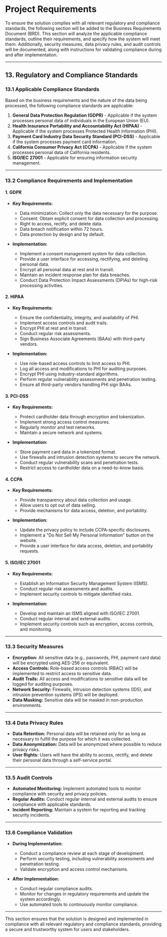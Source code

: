 # Project Requirements

To ensure the solution complies with all relevant regulatory and compliance standards, the following section will be added to the Business Requirements Document (BRD). This section will analyze the applicable compliance standards, outline their requirements, and specify how the system will meet them. Additionally, security measures, data privacy rules, and audit controls will be documented, along with instructions for validating compliance during and after implementation.

---

## **13. Regulatory and Compliance Standards**

### **13.1 Applicable Compliance Standards**
Based on the business requirements and the nature of the data being processed, the following compliance standards are applicable:

1. **General Data Protection Regulation (GDPR)** - Applicable if the system processes personal data of individuals in the European Union (EU).
2. **Health Insurance Portability and Accountability Act (HIPAA)** - Applicable if the system processes Protected Health Information (PHI).
3. **Payment Card Industry Data Security Standard (PCI-DSS)** - Applicable if the system processes payment card information.
4. **California Consumer Privacy Act (CCPA)** - Applicable if the system processes personal data of California residents.
5. **ISO/IEC 27001** - Applicable for ensuring information security management.

---

### **13.2 Compliance Requirements and Implementation**

#### **1. GDPR**
- **Key Requirements:**
  - Data minimization: Collect only the data necessary for the purpose.
  - Consent: Obtain explicit consent for data collection and processing.
  - Right to access, rectify, and delete data.
  - Data breach notification within 72 hours.
  - Data protection by design and by default.

- **Implementation:**
  - Implement a consent management system for data collection.
  - Provide a user interface for accessing, rectifying, and deleting personal data.
  - Encrypt all personal data at rest and in transit.
  - Maintain an incident response plan for data breaches.
  - Conduct Data Protection Impact Assessments (DPIAs) for high-risk processing activities.

#### **2. HIPAA**
- **Key Requirements:**
  - Ensure the confidentiality, integrity, and availability of PHI.
  - Implement access controls and audit trails.
  - Encrypt PHI at rest and in transit.
  - Conduct regular risk assessments.
  - Sign Business Associate Agreements (BAAs) with third-party vendors.

- **Implementation:**
  - Use role-based access controls to limit access to PHI.
  - Log all access and modifications to PHI for auditing purposes.
  - Encrypt PHI using industry-standard algorithms.
  - Perform regular vulnerability assessments and penetration testing.
  - Ensure all third-party vendors handling PHI sign BAAs.

#### **3. PCI-DSS**
- **Key Requirements:**
  - Protect cardholder data through encryption and tokenization.
  - Implement strong access control measures.
  - Regularly monitor and test networks.
  - Maintain a secure network and systems.

- **Implementation:**
  - Store payment card data in a tokenized format.
  - Use firewalls and intrusion detection systems to secure the network.
  - Conduct regular vulnerability scans and penetration tests.
  - Restrict access to cardholder data on a need-to-know basis.

#### **4. CCPA**
- **Key Requirements:**
  - Provide transparency about data collection and usage.
  - Allow users to opt out of data selling.
  - Provide mechanisms for data access, deletion, and portability.

- **Implementation:**
  - Update the privacy policy to include CCPA-specific disclosures.
  - Implement a "Do Not Sell My Personal Information" button on the website.
  - Provide a user interface for data access, deletion, and portability requests.

#### **5. ISO/IEC 27001**
- **Key Requirements:**
  - Establish an Information Security Management System (ISMS).
  - Conduct regular risk assessments and audits.
  - Implement security controls to mitigate identified risks.

- **Implementation:**
  - Develop and maintain an ISMS aligned with ISO/IEC 27001.
  - Conduct regular internal and external audits.
  - Implement security controls such as encryption, access controls, and monitoring.

---

### **13.3 Security Measures**
- **Encryption:** All sensitive data (e.g., passwords, PHI, payment card data) will be encrypted using AES-256 or equivalent.
- **Access Controls:** Role-based access controls (RBAC) will be implemented to restrict access to sensitive data.
- **Audit Trails:** All access and modifications to sensitive data will be logged for auditing purposes.
- **Network Security:** Firewalls, intrusion detection systems (IDS), and intrusion prevention systems (IPS) will be deployed.
- **Data Masking:** Sensitive data will be masked in non-production environments.

---

### **13.4 Data Privacy Rules**
- **Data Retention:** Personal data will be retained only for as long as necessary to fulfill the purpose for which it was collected.
- **Data Anonymization:** Data will be anonymized where possible to reduce privacy risks.
- **User Rights:** Users will have the ability to access, rectify, and delete their personal data through a self-service portal.

---

### **13.5 Audit Controls**
- **Automated Monitoring:** Implement automated tools to monitor compliance with security and privacy policies.
- **Regular Audits:** Conduct regular internal and external audits to ensure compliance with applicable standards.
- **Incident Reporting:** Maintain a system for reporting and tracking security incidents.

---

### **13.6 Compliance Validation**
- **During Implementation:**
  - Conduct a compliance review at each stage of development.
  - Perform security testing, including vulnerability assessments and penetration testing.
  - Validate encryption and access control mechanisms.

- **After Implementation:**
  - Conduct regular compliance audits.
  - Monitor for changes in regulatory requirements and update the system accordingly.
  - Use automated tools to continuously monitor compliance.

---

This section ensures that the solution is designed and implemented in compliance with all relevant regulatory and compliance standards, providing a secure and trustworthy system for users and stakeholders.